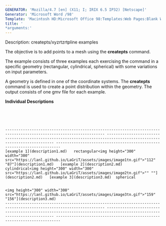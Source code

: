 ```yaml
---
GENERATOR: 'Mozilla/4.7 [en] (X11; I; IRIX 6.5 IP32) [Netscape]'
Generator: 'Microsoft Word /98'
Template: 'Macintosh HD:Microsoft Office 98:Templates:Web Pages:Blank Web Page'
title: '
*arguments:'
---
```


 Description: createpts/xyzrtzrtpline examples

  The objective is to add points to a mesh using the **createpts**
  command.
 
  The example consists of three examples each exercising the command
  in a specific geometry (rectangular, cylindrical, spherical) with
  some variations on input parameters.
 
  A geometry is defined in one of the coordinate systems. The
  **createpts** command is used to create a point distribution within
  the geometry. The output consists of one gmv file for each example.
 
  **Individual Descriptions**

   

   
 
    ------------------------------------------------------------------------------------------------------------------- -------------------------------------------------------------------------------------------------------------------- ------------------------------------------------------------------------
    [example 1](description1.md)   rectangular<img height="300" width="300" src="https://lanl.github.io/LaGriT/assets/images/image1tn.gif">"112" "87"](description1.md)   [example 2](description2.md)   cylindrical<img height="300" width="300" src="https://lanl.github.io/LaGriT/assets/images/image2tn.gif">"" ""](description2.md)   [example 3](description3.md)  spherical

                                                                                                                                                                                                                                             <img height="300" width="300" src="https://lanl.github.io/LaGriT/assets/images/image3tn.gif">"159" "156"](description3.md)
    ------------------------------------------------------------------------------------------------------------------- -------------------------------------------------------------------------------------------------------------------- ------------------------------------------------------------------------
 
